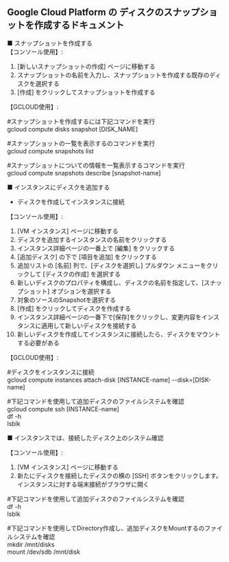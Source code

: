 ## Google Cloud Platform の ディスクのスナップショットを作成するドキュメント


■ スナップショットを作成する<br> 
【コンソール使用】:

1. [新しいスナップショットの作成] ページに移動する
2. スナップショットの名前を入力し、スナップショットを作成する既存のディスクを選択する
3. [作成] をクリックしてスナップショットを作成する

【GCLOUD使用】:

#スナップショットを作成するには下記コマンドを実行<br>
gcloud compute disks snapshot [DISK_NAME]

#スナップショットの一覧を表示するのコマンドを実行<br>
gcloud compute snapshots list

#スナップショットについての情報を一覧表示するコマンドを実行<br>
gcloud compute snapshots describe [snapshot-name]

■ インスタンスにディスクを追加する

* ディスクを作成してインスタンスに接続 

【コンソール使用】:

1. [VM インスタンス] ページに移動する
1. ディスクを追加するインスタンスの名前をクリックする
1. インスタンス詳細ページの一番上で [編集] をクリックする
1. [追加ディスク] の下で [項目を追加] をクリックする
1. 追加リストの [名前] 列で、[ディスクを選択し] プルダウン メニューをクリックして [ディスクの作成] を選択する
1. 新しいディスクのプロパティを構成し、ディスクの名前を指定して、[スナップショット] オプションを選択する
1. 対象のソースのSnapshotを選択する
1. [作成] をクリックしてディスクを作成する
1. インスタンス詳細ページの一番下で[保存]をクリックし、変更内容をインスタンスに適用して新しいディスクを接続する
1. 新しいディスクを作成してインスタンスに接続したら、ディスクをマウントする必要がある

【GCLOUD使用】:

#ディスクをインスタンスに接続<br>
gcloud compute instances attach-disk [INSTANCE-name] --disk=[DISK-name]

#下記コマンドを使用して追加ディスクのファイルシステムを確認<br>
gcloud compute ssh [INSTANCE-name]<br>
df -h<br>
lsblk

■ インスタンスでは、接続したディスク上のシステム確認

【コンソール使用】:

1. [VM インスタンス] ページに移動する 
2. 新たにディスクを接続したディスクの横の [SSH] ボタンをクリックします。<br>
インスタンスに対する端末接続がブラウザに開く

#下記コマンドを使用して追加ディスクのファイルシステムを確認<br>
df -h<br>
lsblk

#下記コマンドを使用してDirectory作成し、追加ディスクをMountするのファイルシステムを確認<br>
mkdir /mnt/disks<br>
mount /dev/sdb /mnt/disk


